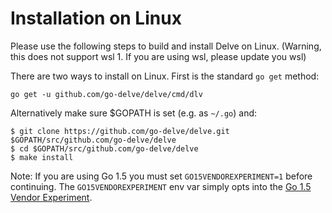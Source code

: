 # Installation on Linux

Please use the following steps to build and install Delve on Linux.
(Warning, this does not support wsl 1. If you are using wsl, please update you wsl)

There are two ways to install on Linux. First is the standard `go get` method:

```
go get -u github.com/go-delve/delve/cmd/dlv
```

Alternatively make sure $GOPATH is set (e.g. as `~/.go`) and:

```
$ git clone https://github.com/go-delve/delve.git $GOPATH/src/github.com/go-delve/delve
$ cd $GOPATH/src/github.com/go-delve/delve
$ make install
```

Note: If you are using Go 1.5 you must set `GO15VENDOREXPERIMENT=1` before continuing. The `GO15VENDOREXPERIMENT` env var simply opts into the [Go 1.5 Vendor Experiment](https://docs.google.com/document/d/1Bz5-UB7g2uPBdOx-rw5t9MxJwkfpx90cqG9AFL0JAYo/).

